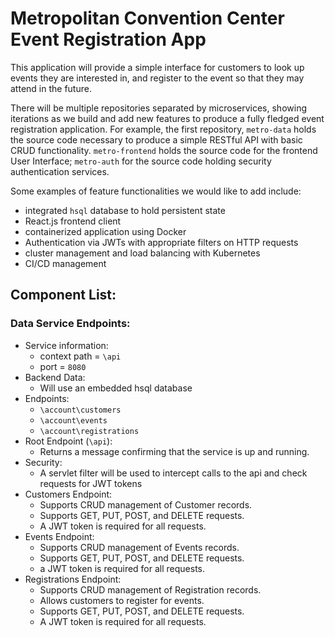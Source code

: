 # Metropolitan Convention Center Event Registration App

This application will provide a simple interface for customers to look up events they are interested in, 
and register to the event so that they may attend in the future.

There will be multiple repositories separated by microservices, 
showing iterations as we build and add new features to produce a fully fledged event registration application.
For example, the first repository, `metro-data` holds the source code necessary to produce a simple RESTful API with basic CRUD functionality.
`metro-frontend` holds the source code for the frontend User Interface; `metro-auth` for the source code holding security authentication services.

Some examples of feature functionalities we would like to add include: 
- integrated `hsql` database to hold persistent state
- React.js frontend client
- containerized application using Docker
- Authentication via JWTs with appropriate filters on HTTP requests
- cluster management and load balancing with Kubernetes
- CI/CD management

## Component List:
### Data Service Endpoints: 
  - Service information:
    - context path = `\api`
    - port = `8080`
  - Backend Data:
    - Will use an embedded hsql database
  - Endpoints: 
    - `\account\customers`
    - `\account\events`
    - `\account\registrations`
  - Root Endpoint (`\api`):
    - Returns a message confirming that the service is up and running.
  - Security: 
    - A servlet filter will be used to intercept calls to the api and check requests for JWT tokens
  - Customers Endpoint:
    - Supports CRUD management of Customer records.
    - Supports GET, PUT, POST, and DELETE requests.
    - A JWT token is required for all requests.
  - Events Endpoint:
    - Supports CRUD management of Events records.
    - Supports GET, PUT, POST, and DELETE requests.
    - a JWT token is required for all requests.
  - Registrations Endpoint:
    - Supports CRUD management of Registration records.
    - Allows customers to register for events.
    - Supports GET, PUT, POST, and DELETE requests.
    - A JWT token is required for all requests.

